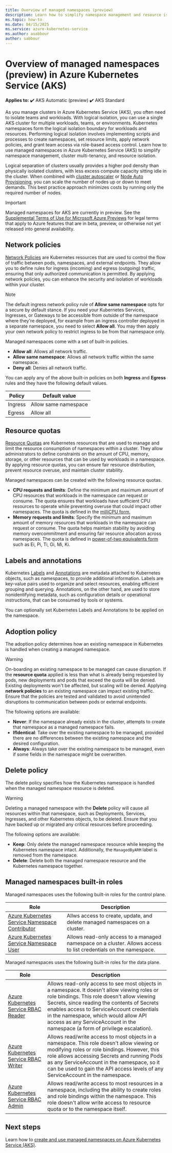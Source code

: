 ```yaml
---
title: Overview of managed namespaces (preview)
description: Learn how to simplify namespace management and resource isolation in Azure Kubernetes Service (AKS) with managed namespaces.
ms.topic: how-to
ms.date: 04/15/2025
ms.service: azure-kubernetes-service
ms.author: asabbour
author: sabbour
---
```


# Overview of managed namespaces (preview) in Azure Kubernetes Service (AKS)

**Applies to:** :heavy_check_mark: AKS Automatic (preview) :heavy_check_mark: AKS Standard

As you manage clusters in Azure Kubernetes Service (AKS), you often need to isolate teams and workloads. With logical isolation, you can use a single AKS cluster for multiple workloads, teams, or environments. Kubernetes namespaces form the logical isolation boundary for workloads and resources. Performing logical isolation involves implementing scripts and processes to create namespaces, set resource limits, apply network policies, and grant team access via role-based access control. Learn how to use managed namespaces in Azure Kubernetes Service (AKS) to simplify namespace management, cluster multi-tenancy, and resource isolation.

Logical separation of clusters usually provides a higher pod density than physically isolated clusters, with less excess compute capacity sitting idle in the cluster. When combined with [cluster autoscaler][cluster-autoscaler] or [Node Auto Provisioning][node-auto-provisioning], you can scale the number of nodes up or down to meet demands. This best practice approach minimizes costs by running only the required number of nodes.

> [!IMPORTANT]
> Managed namespaces for AKS are currently in preview.
> See the [Supplemental Terms of Use for Microsoft Azure Previews](https://azure.microsoft.com/support/legal/preview-supplemental-terms/) for legal terms that apply to Azure features that are in beta, preview, or otherwise not yet released into general availability.

## Network policies

[Network Policies][aks-network-policies] are Kubernetes resources that are used to control the flow of traffic between pods, namespaces, and external endpoints. They allow you to define rules for ingress (incoming) and egress (outgoing) traffic, ensuring that only authorized communication is permitted. By applying network policies, you can enhance the security and isolation of workloads within your cluster.

> [!NOTE]
> The default ingress network policy rule of **Allow same namespace** opts for a secure by default stance. If you need your Kubernetes Services, Ingresses, or Gateways to be accessible from outside of the namespace where they're deployed, for example from an ingress controller deployed in a separate namespace, you need to select **Allow all**. You may then apply your own network policy to restrict ingress to be from that namespace only.

Managed namespaces come with a set of built-in policies.
- **Allow all**: Allows all network traffic.
- **Allow same namespace**: Allows all network traffic within the same namespace.
- **Deny all**: Denies all network traffic. 

You can apply any of the above built-in policies on both **Ingress** and **Egress** rules and they have the following default values.

| Policy | Default value |
| ------- | -------------|
| Ingress | Allow same namespace |
| Egress | Allow all |

## Resource quotas

[Resource Quotas][aks-resource-quotas] are Kubernetes resources that are used to manage and limit the resource consumption of namespaces within a cluster. They allow administrators to define constraints on the amount of CPU, memory, storage, or other resources that can be used by workloads in a namespace. By applying resource quotas, you can ensure fair resource distribution, prevent resource overuse, and maintain cluster stability.

Managed namespaces can be created with the following resource quotas.

* **CPU requests and limits**: Define the minimum and maximum amount of CPU resources that workloads in the namespace can request or consume. The quota ensures that workloads have sufficient CPU resources to operate while preventing overuse that could impact other namespaces. The quota is defined in the [milliCPU form](https://kubernetes.io/docs/concepts/configuration/manage-resources-containers/#meaning-of-cpu),
* **Memory requests and limits**: Specify the minimum and maximum amount of memory resources that workloads in the namespace can request or consume. The quota helps maintain stability by avoiding memory overcommitment and ensuring fair resource allocation across namespaces. The quota is defined in [power-of-two equivalents form](https://kubernetes.io/docs/concepts/configuration/manage-resources-containers/#meaning-of-memory) such as Ei, Pi, Ti, Gi, Mi, Ki.

## Labels and annotations

Kubernetes [Labels](https://kubernetes.io/docs/concepts/overview/working-with-objects/labels/) and [Annotations](https://kubernetes.io/docs/concepts/overview/working-with-objects/annotations/) are metadata attached to Kubernetes objects, such as namespaces, to provide additional information. Labels are key-value pairs used to organize and select resources, enabling efficient grouping and querying. Annotations, on the other hand, are used to store nonidentifying metadata, such as configuration details or operational instructions, that can be consumed by tools or systems.

You can optionally set Kubernetes Labels and Annotations to be applied on the namespace. 

## Adoption policy

The adoption policy determines how an existing namespace in Kubernetes is handled when creating a managed namespace.

> [!WARNING]
> On-boarding an existing namespace to be managed can cause disruption. If the **resource quota** applied is less than what is already being requested by pods, new deployments and pods that exceed the quota will be denied. Existing deployments won't be affected, but scaling will be denied. Applying **network policies** to an existing namespace can impact existing traffic. Ensure that the policies are tested and validated to avoid unintended disruptions to communication between pods or external endpoints.

The following options are available:

- **Never**: If the namespace already exists in the cluster, attempts to create that namespace as a managed namespace fails.
- **IfIdentical**: Take over the existing namespace to be managed, provided there are no differences between the existing namespace and the desired configuration. 
- **Always**: Always take over the existing namespace to be managed, even if some fields in the namespace might be overwritten.

## Delete policy

The delete policy specifies how the Kubernetes namespace is handled when the managed namespace resource is deleted.

> [!WARNING]
> Deleting a managed namespace with the **Delete** policy will cause all resources within that namespace, such as Deployments, Services, Ingresses, and other Kubernetes objects, to be deleted. Ensure that you have backed up or migrated any critical resources before proceeding.

The following options are available:

- **Keep**: Only delete the managed namespace resource while keeping the Kubernetes namespace intact. Additionally, the `ManagedByARM` label is removed from the namespace.
- **Delete**: Delete both the managed namespace resource and the Kubernetes namespace together.


## Managed namespaces built-in roles

Managed namespaces uses the following built-in roles for the control plane.

| Role | Description |
| ---- | ------------|
| [Azure Kubernetes Service Namespace Contributor][aks-namespace-contributor] | Allws access to create, update, and delete managed namespaces on a cluster. |
[Azure Kubernetes Service Namespace User][aks-namespace-user] | Allows read-only access to a managed namespace on a cluster. Allows access to list credentials on the namespace.  |

Managed namespaces uses the following built-in roles for the data plane.

| Role | Description |
| ---- | ------------|
| [Azure Kubernetes Service RBAC Reader][aks-rbac-reader] | Allows read-only access to see most objects in a namespace. It doesn't allow viewing roles or role bindings. This role doesn't allow viewing Secrets, since reading the contents of Secrets enables access to ServiceAccount credentials in the namespace, which would allow API access as any ServiceAccount in the namespace (a form of privilege escalation).|
| [Azure Kubernetes Service RBAC Writer][aks-rbac-writer] | Allows read/write access to most objects in a namespace. This role doesn't allow viewing or modifying roles or role bindings. However, this role allows accessing Secrets and running Pods as any ServiceAccount in the namespace, so it can be used to gain the API access levels of any ServiceAccount in the namespace. |
[Azure Kubernetes Service RBAC Admin][aks-rbac-admin] |  Allows read/write access to most resources in a namespace, including the ability to create roles and role bindings within the namespace. This role doesn't allow write access to resource quota or to the namespace itself. |

## Next steps

Learn how to [create and use managed namespaces on Azure Kubernetes Service (AKS)][use-managed-namespaces].


[create-azure-subscription]: https://azure.microsoft.com/free/?WT.mc_id=A261C142F
[cluster-autoscaler]: cluster-autoscaler.md
[node-auto-provisioning]: node-autoprovision.md
[quick-automatic-managed-network]: automatic/quick-automatic-managed-network.md
[deployment-safeguards]: deployment-safeguards.md
[azure-rbac-k8s]: manage-azure-rbac.md
[install-azure-cli]: /cli/azure/install-azure-cli
[azure-cli-extensions]: /cli/azure/azure-cli-extensions-overview
[az-feature-register]: /cli/azure/feature#az_feature_register
[az-feature-show]: /cli/azure/feature#az_feature_show
[az-provider-register]: /cli/azure/provider#az_provider_register
[azure-portal]: https://portal.azure.com
[aks-namespace-contributor]: /azure/role-based-access-control/built-in-roles/containers#azure-kubernetes-service-namespace-contributor
[aks-namespace-user]: /azure/role-based-access-control/built-in-roles/containers#azure-kubernetes-service-namespace-user
[aks-rbac-reader]: /azure/role-based-access-control/built-in-roles/containers#azure-kubernetes-service-rbac-reader
[aks-rbac-writer]: /azure/role-based-access-control/built-in-roles/containers#azure-kubernetes-service-rbac-writer
[aks-rbac-admin]: /azure/role-based-access-control/built-in-roles/containers#azure-kubernetes-service-rbac-admin
[aks-network-policies]: use-network-policies.md
[aks-network-policy-options]: use-network-policies.md#network-policy-options-in-aks
[aks-resource-quotas]: operator-best-practices-scheduler.md#enforce-resource-quotas
[use-managed-namespaces]: use-managed-namespaces.md
